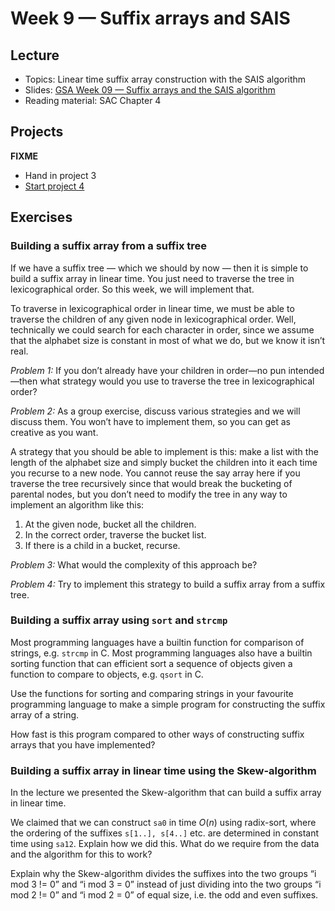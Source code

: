 # Week 9 — Suffix arrays and SAIS

## Lecture

- Topics: Linear time suffix array construction with the SAIS algorithm
- Slides: [GSA Week 09 — Suffix arrays and the SAIS algorithm](../slides/GSA%20Week%2009%20--%20SA-IS%20algorithm.pdf)
- Reading material: SAC Chapter 4

## Projects

**FIXME**

- Hand in project 3
- [Start project 4](https://www.dropbox.com/s/k6skgrwlhs8mrz4/Project%204-%20BWT-based%20matching%20%28FM-index%29.pdf?dl=0)

## Exercises

### Building a suffix array from a suffix tree

If we have a suffix tree — which we should by now — then it is simple to build a suffix array in linear time. You just need to traverse the tree in lexicographical order. So this week, we will implement that.

To traverse in lexicographical order in linear time, we must be able to traverse the children of any given node in lexicographical order. Well, technically we could search for each character in order, since we assume that the alphabet size is constant in most of what we do, but we know it isn’t real.

*Problem 1:* If you don’t already have your children in order—no pun intended—then what strategy would you use to traverse the tree in lexicographical order?

*Problem 2:* As a group exercise, discuss various strategies and we will discuss them. You won’t have to implement them, so you can get as creative as you want.

A strategy that you should be able to implement is this: make a list with the length of the alphabet size and simply bucket the children into it each time you recurse to a new node. You cannot reuse the say array here if you traverse the tree recursively since that would break the bucketing of parental nodes, but you don’t need to modify the tree in any way to implement an algorithm like this:

1. At the given node, bucket all the children.
2. In the correct order, traverse the bucket list.
3. If there is a child in a bucket, recurse.

*Problem 3:* What would the complexity of this approach be?

*Problem 4:* Try to implement this strategy to build a suffix array from a suffix tree.

### Building a suffix array using `sort` and `strcmp`

Most programming languages have a builtin function for comparison of strings, e.g. `strcmp` in C. Most programming languages also have a builtin sorting function that can efficient sort a sequence of objects given a function to compare to objects, e.g. `qsort` in C.

Use the functions for sorting and comparing strings in your favourite programming language to make a simple program for constructing the suffix array of a string.

How fast is this program compared to other ways of constructing suffix arrays that you have implemented?

### Building a suffix array in linear time using the Skew-algorithm

In the lecture we presented the Skew-algorithm that can build a suffix array in linear time.

We claimed that we can construct `sa0` in time $O(n)$ using radix-sort, where the ordering of the suffixes `s[1..], s[4..]` etc. are determined in constant time using `sa12`. Explain how we did this. What do we require from the data and the algorithm for this to work?

Explain why the Skew-algorithm divides the suffixes into the two groups “i mod 3 != 0” and “i mod 3 = 0” instead of just dividing into the two groups “i mod 2 != 0” and “i mod 2 = 0” of equal size, i.e. the odd and even suffixes.

[fasta.python]: https://classroom.github.com/a/3p-4YDEy
[fasta.go]:     https://classroom.github.com/a/w34JR9FD
[fasta.c]:      https://classroom.github.com/a/ljTlT5NO

[fastq.python]: https://classroom.github.com/a/SNorpTI9
[fastq.go]:     https://classroom.github.com/a/6jiC7ED4
[fastq.c]:      https://classroom.github.com/a/F2ywXphR

[sam.python]: https://classroom.github.com/a/bfS1ecIR
[sam.go]:     https://classroom.github.com/a/C9D3A55s
[sam.c]:      https://classroom.github.com/a/a8lzL6Nz

[cigar.python]: https://classroom.github.com/a/8IzKU7c4
[cigar.go]:     https://classroom.github.com/a/E7lgdZbX
[cigar.c]:      https://classroom.github.com/a/QZniBOMN

[border.c]:      https://classroom.github.com/a/t1bzUNuD
[border.go]:     https://classroom.github.com/a/LsL_tdES
[border.python]: https://classroom.github.com/a/a8Igh8ws

